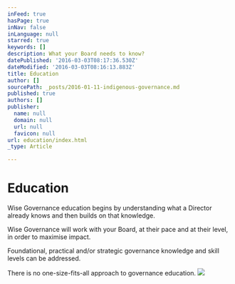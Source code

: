 ```yaml
---
inFeed: true
hasPage: true
inNav: false
inLanguage: null
starred: true
keywords: []
description: What your Board needs to know?
datePublished: '2016-03-03T08:17:36.530Z'
dateModified: '2016-03-03T08:16:13.883Z'
title: Education
author: []
sourcePath: _posts/2016-01-11-indigenous-governance.md
published: true
authors: []
publisher:
  name: null
  domain: null
  url: null
  favicon: null
url: education/index.html
_type: Article

---
```

# Education

Wise Governance education begins by understanding what a Director already
knows and then builds on that knowledge.

Wise Governance will work with your Board, at their pace and at their
level, in order to maximise impact. 

Foundational, practical and/or strategic governance knowledge and skill levels can be addressed.

There is no one-size-fits-all approach to governance education.
![](https://the-grid-user-content.s3-us-west-2.amazonaws.com/b6da5e0a-49df-4b18-acb5-67e730b6075d.jpg)